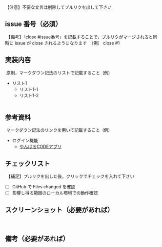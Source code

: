 【注意】不要な文言は削除してプルリクを出して下さい
​
## issue 番号（必須）
​
【備考】「close #issue番号」を記載することで，プルリクがマージされると同時に issue が close されるようになります
​
（例）
close #1
​
## 実装内容
​
原則，マークダウン記法のリストで記載すること
​
(例)
​
- リスト1
  - リスト1-1
  - リスト1-2  
​
## 参考資料
​
マークダウン記法のリンクを用いて記載すること
​
(例)
​
- ログイン機能
  - [やんばるCODEアプリ](https://arcane-gorge-21903.herokuapp.com/texts/219)
​
## チェックリスト
​
【補足】プルリクを出した後，クリックでチェックを入れて下さい
​
- [ ] GitHub で Files changed を確認
- [ ] 影響し得る範囲のローカル環境での動作確認
​
## スクリーンショット（必要があれば）
​
​
## 備考（必要があれば）
